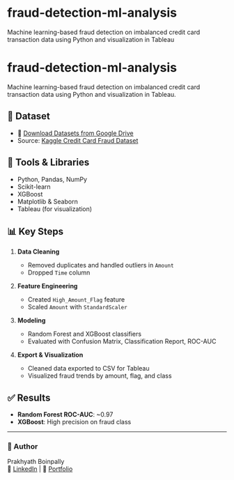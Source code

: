 # fraud-detection-ml-analysis
Machine learning-based fraud detection on imbalanced credit card transaction data using Python and visualization in Tableau
# fraud-detection-ml-analysis

Machine learning-based fraud detection on imbalanced credit card transaction data using Python and visualization in Tableau.

## 📁 Dataset

- 📂 [Download Datasets from Google Drive](https://drive.google.com/drive/folders/1RjDgwxW__U9omdfiRBdMaKx1Jb3S7HZ4?usp=drive_link)
- Source: [Kaggle Credit Card Fraud Dataset](https://www.kaggle.com/datasets/mlg-ulb/creditcardfraud)

## 🔧 Tools & Libraries

- Python, Pandas, NumPy
- Scikit-learn
- XGBoost
- Matplotlib & Seaborn
- Tableau (for visualization)

## 📊 Key Steps

1. **Data Cleaning**
   - Removed duplicates and handled outliers in `Amount`
   - Dropped `Time` column

2. **Feature Engineering**
   - Created `High_Amount_Flag` feature
   - Scaled `Amount` with `StandardScaler`

3. **Modeling**
   - Random Forest and XGBoost classifiers
   - Evaluated with Confusion Matrix, Classification Report, ROC-AUC

4. **Export & Visualization**
   - Cleaned data exported to CSV for Tableau
   - Visualized fraud trends by amount, flag, and class

## ✅ Results

- **Random Forest ROC-AUC**: ~0.97
- **XGBoost**: High precision on fraud class

---

### 👤 Author

Prakhyath Boinpally  
🔗 [LinkedIn](#) | 💼 [Portfolio](#)
